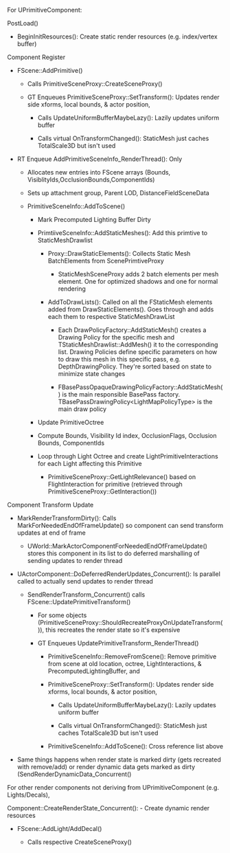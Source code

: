 For UPrimitiveComponent:

PostLoad()

- BeginInitResources(): Create static render resources (e.g. index/vertex buffer)

Component Register

- FScene::AddPrimitive()

  - Calls PrimitiveSceneProxy::CreateSceneProxy()

  - GT Enqueues PrimitiveSceneProxy::SetTransform(): Updates render side xforms, local bounds, & actor position,

    - Calls UpdateUniformBufferMaybeLazy(): Lazily updates uniform buffer

    - Calls virtual OnTransformChanged(): StaticMesh just caches TotalScale3D but isn't used

- RT Enqueue AddPrimitiveSceneInfo_RenderThread(): Only

  - Allocates new entries into FScene arrays (Bounds, VisiblityIds,OcclusionBounds,ComponentIds)

  - Sets up attachment group, Parent LOD, DistanceFieldSceneData

  - PrimitiveSceneInfo::AddToScene()

    - Mark Precomputed Lighting Buffer Dirty

    - PrimtiiveSceneInfo::AddStaticMeshes(): Add this primtive to StaticMeshDrawlist

      - Proxy::DrawStaticElements(): Collects Static Mesh BatchElements from ScenePrimtiveProxy

        - StaticMeshSceneProxy adds 2 batch elements per mesh element. One for optimized shadows and one for normal rendering

      - AddToDrawLists(): Called on all the FStaticMesh elements added from DrawStaticElements(). Goes through and adds each them to respective StaticMeshDrawList

        - Each DrawPolicyFactory::AddStaticMesh() creates a Drawing Policy for the specific mesh and TStaticMeshDrawlist::AddMesh() it to the corresponding list. Drawing Policies define specific parameters on how to draw this mesh in this specific pass, e.g. DepthDrawingPolicy. They're sorted based on state to minimize state changes

        - FBasePassOpaqueDrawingPolicyFactory::AddStaticMesh() is the main responsible BasePass factory. TBasePassDrawingPolicy&lt;LightMapPolicyType> is the main draw policy

    - Update PrimitiveOctree

    - Compute Bounds, Visibility Id index, OcclusionFlags, Occlusion Bounds, ComponentIds

    - Loop through Light Octree and create LightPrimitiveInteractions for each Light affecting this Primitive

      - PrimitiveSceneProxy::GetLightRelevance() based on FlightInteraction for primitive (retrieved through PrimitiveSceneProxy::GetInteraction())

Component Transform Update

- MarkRenderTransformDirty(): Calls MarkForNeededEndOfFrameUpdate() so component can send transform updates at end of frame

  - UWorld::MarkActorComponentForNeededEndOfFrameUpdate() stores this component in its list to do deferred marshalling of sending updates to render thread

- UActorComponent::DoDeferredRenderUpdates_Concurrent(): Is parallel called to actually send updates to render thread

  - SendRenderTransform_Concurrent() calls FScene::UpdatePrimitiveTransform()

    - For some objects (PrimitiveSceneProxy::ShouldRecreateProxyOnUpdateTransform()), this recreates the render state so it's expensive

    - GT Enqueues UpdatePrimitiveTransform_RenderThread()

      - PrimitiveSceneInfo::RemoveFromScene(): Remove primitive from scene at old location, octree, LightInteractions, & PrecomputedLightingBuffer, and

      - PrimitiveSceneProxy::SetTransform(): Updates render side xforms, local bounds, & actor position,

        - Calls UpdateUniformBufferMaybeLazy(): Lazily updates uniform buffer

        - Calls virtual OnTransformChanged(): StaticMesh just caches TotalScale3D but isn't used

      - PrimitiveSceneInfo::AddToScene(): Cross reference list above


- Same things happens when render state is marked dirty (gets recreated with remove/add) or render dynamic data gets marked as dirty (SendRenderDynamicData_Concurrent()

For other render components not deriving from UPrimitiveComponent (e.g. Lights/Decals),

Component::CreateRenderState_Concurrent(): - Create dynamic render resources

- FScene::AddLight/AddDecal()

  - Calls respective CreateSceneProxy()
